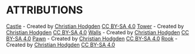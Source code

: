 # ATTRIBUTIONS

[Castle](./castle/castle.stl) - Created by [Christian Hodgden](https://chrhodgden.github.io) [CC BY-SA 4.0](https://creativecommons.org/licenses/by-sa/4.0/)
[Tower](./castle/tower.stl) - Created by [Christian Hodgden](https://chrhodgden.github.io) [CC BY-SA 4.0](https://creativecommons.org/licenses/by-sa/4.0/)
[Walls](./castle/walls.stl) - Created by [Christian Hodgden](https://chrhodgden.github.io) [CC BY-SA 4.0](https://creativecommons.org/licenses/by-sa/4.0/)
[Pawn](./chess/pawn.stl) - Created by [Christian Hodgden](https://chrhodgden.github.io) [CC BY-SA 4.0](https://creativecommons.org/licenses/by-sa/4.0/)
[Rook](./chess/rook.stl) - Created by [Christian Hodgden](https://chrhodgden.github.io) [CC BY-SA 4.0](https://creativecommons.org/licenses/by-sa/4.0/)

